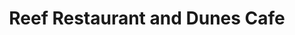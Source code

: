 ---
title: "Reef Restaurant and Dunes Cafe"
url: /bracknell/reef-restaurant-and-dunes-cafe/
shop: Pool
---
